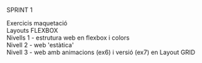 SPRINT 1

Exercicis maquetació  
Layouts FLEXBOX   
Nivells 1 - estrutura web en flexbox i colors   
Nivell 2 - web 'estàtica'  
Nivell 3 - web amb animacions (ex6) i versió (ex7) en Layout GRID 
